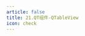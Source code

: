 ```yaml
---
article: false
title: 21.QT组件-QTableView
icon: check
---
```












































